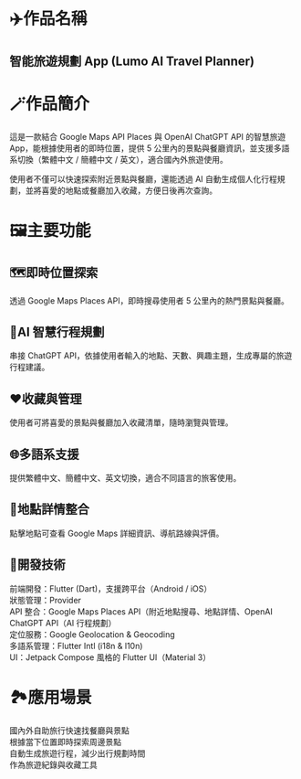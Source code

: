 # ✈️作品名稱
## 智能旅遊規劃 App (Lumo AI Travel Planner)

# 🪄作品簡介
這是一款結合 Google Maps API Places 與 OpenAI ChatGPT API 的智慧旅遊 App，能根據使用者的即時位置，提供 5 公里內的景點與餐廳資訊，並支援多語系切換（繁體中文 / 簡體中文 / 英文），適合國內外旅遊使用。<br>

使用者不僅可以快速探索附近景點與餐廳，還能透過 AI 自動生成個人化行程規劃，並將喜愛的地點或餐廳加入收藏，方便日後再次查詢。

# 🖼️主要功能
## 🗺️即時位置探索
透過 Google Maps Places API，即時搜尋使用者 5 公里內的熱門景點與餐廳。

## 🧠AI 智慧行程規劃
串接 ChatGPT API，依據使用者輸入的地點、天數、興趣主題，生成專屬的旅遊行程建議。

## ❤️收藏與管理
使用者可將喜愛的景點與餐廳加入收藏清單，隨時瀏覽與管理。

## 🌐多語系支援
提供繁體中文、簡體中文、英文切換，適合不同語言的旅客使用。

## 🎡地點詳情整合
點擊地點可查看 Google Maps 詳細資訊、導航路線與評價。

## 🌟開發技術
前端開發：Flutter (Dart)，支援跨平台（Android / iOS）<br>
狀態管理：Provider<br>
API 整合：Google Maps Places API（附近地點搜尋、地點詳情、OpenAI ChatGPT API（AI 行程規劃）<br>
定位服務：Google Geolocation & Geocoding<br>
多語系管理：Flutter Intl (i18n & l10n)<br>
UI：Jetpack Compose 風格的 Flutter UI（Material 3）

# 🏞️應用場景
國內外自助旅行快速找餐廳與景點<br>
根據當下位置即時探索周邊景點<br>
自動生成旅遊行程，減少出行規劃時間<br>
作為旅遊紀錄與收藏工具
